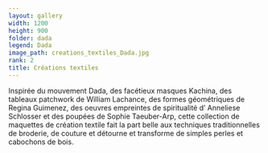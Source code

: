 ```yaml
---
layout: gallery
width: 1200
height: 900
folder: dada
legend: Dada
image_path: creations_textiles_Dada.jpg
rank: 2
title: Créations textiles
---
```


Inspirée du mouvement Dada, des facétieux masques Kachina, des tableaux patchwork de William Lachance, des formes géométriques de Regina Guimenez, des oeuvres empreintes de spiritualité d’ Anneliese Schlosser et des poupées de Sophie Taeuber-Arp, cette collection de maquettes de création textile fait la part belle aux techniques traditionnelles de broderie, de couture et détourne et transforme de simples perles et cabochons de bois.
